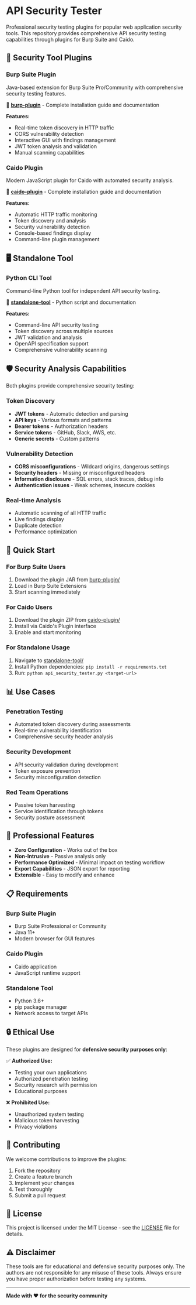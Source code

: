 # API Security Tester

Professional security testing plugins for popular web application security tools. This repository provides comprehensive API security testing capabilities through plugins for Burp Suite and Caido.

## 🔌 Security Tool Plugins

### **Burp Suite Plugin**
Java-based extension for Burp Suite Pro/Community with comprehensive security testing features.

📁 **[burp-plugin](./burp-plugin)** - Complete installation guide and documentation

**Features:**
- Real-time token discovery in HTTP traffic
- CORS vulnerability detection
- Interactive GUI with findings management
- JWT token analysis and validation
- Manual scanning capabilities

### **Caido Plugin** 
Modern JavaScript plugin for Caido with automated security analysis.

📁 **[caido-plugin](./caido-plugin)** - Complete installation guide and documentation

**Features:**
- Automatic HTTP traffic monitoring
- Token discovery and analysis
- Security vulnerability detection
- Console-based findings display
- Command-line plugin management

## 🖥️ Standalone Tool

### **Python CLI Tool**
Command-line Python tool for independent API security testing.

📁 **[standalone-tool](./standalone-tool)** - Python script and documentation

**Features:**
- Command-line API security testing
- Token discovery across multiple sources
- JWT validation and analysis
- OpenAPI specification support
- Comprehensive vulnerability scanning

## 🛡️ Security Analysis Capabilities

Both plugins provide comprehensive security testing:

### **Token Discovery**
- **JWT tokens** - Automatic detection and parsing
- **API keys** - Various formats and patterns
- **Bearer tokens** - Authorization headers
- **Service tokens** - GitHub, Slack, AWS, etc.
- **Generic secrets** - Custom patterns

### **Vulnerability Detection**
- **CORS misconfigurations** - Wildcard origins, dangerous settings
- **Security headers** - Missing or misconfigured headers
- **Information disclosure** - SQL errors, stack traces, debug info
- **Authentication issues** - Weak schemes, insecure cookies

### **Real-time Analysis**
- Automatic scanning of all HTTP traffic
- Live findings display
- Duplicate detection
- Performance optimization

## 🚀 Quick Start

### For Burp Suite Users
1. Download the plugin JAR from [burp-plugin/](./burp-plugin)
2. Load in Burp Suite Extensions
3. Start scanning immediately

### For Caido Users
1. Download the plugin ZIP from [caido-plugin/](./caido-plugin)
2. Install via Caido's Plugin interface
3. Enable and start monitoring

### For Standalone Usage
1. Navigate to [standalone-tool/](./standalone-tool)
2. Install Python dependencies: `pip install -r requirements.txt`
3. Run: `python api_security_tester.py <target-url>`

## 📊 Use Cases

### **Penetration Testing**
- Automated token discovery during assessments
- Real-time vulnerability identification
- Comprehensive security header analysis

### **Security Development**
- API security validation during development
- Token exposure prevention
- Security misconfiguration detection

### **Red Team Operations**
- Passive token harvesting
- Service identification through tokens
- Security posture assessment

## 🎯 Professional Features

- **Zero Configuration** - Works out of the box
- **Non-Intrusive** - Passive analysis only
- **Performance Optimized** - Minimal impact on testing workflow
- **Export Capabilities** - JSON export for reporting
- **Extensible** - Easy to modify and enhance

## 📋 Requirements

### Burp Suite Plugin
- Burp Suite Professional or Community
- Java 11+
- Modern browser for GUI features

### Caido Plugin
- Caido application
- JavaScript runtime support

### Standalone Tool
- Python 3.6+
- pip package manager
- Network access to target APIs

## 🔒 Ethical Use

These plugins are designed for **defensive security purposes only**:

✅ **Authorized Use:**
- Testing your own applications
- Authorized penetration testing
- Security research with permission
- Educational purposes

❌ **Prohibited Use:**
- Unauthorized system testing
- Malicious token harvesting
- Privacy violations

## 🤝 Contributing

We welcome contributions to improve the plugins:

1. Fork the repository
2. Create a feature branch
3. Implement your changes
4. Test thoroughly
5. Submit a pull request

## 📄 License

This project is licensed under the MIT License - see the [LICENSE](LICENSE) file for details.

## ⚠️ Disclaimer

These tools are for educational and defensive security purposes only. The authors are not responsible for any misuse of these tools. Always ensure you have proper authorization before testing any systems.

---

**Made with ❤️ for the security community**